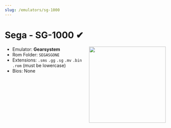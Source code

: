 ```yaml
---
slug: /emulators/sg-1000
---
```


# Sega - SG-1000 ✔

<img src="https://user-images.githubusercontent.com/98862735/190533057-937cc002-dfe9-44bc-a8e8-7da8fe46fe12.png" align="right" width="240" />

- Emulator: **Gearsystem**
- Rom Folder: `SEGASGONE`
- Extensions: `.sms` `.gg` `.sg` `.mv` `.bin` `.rom` (must be lowercase)
- Bios: None
